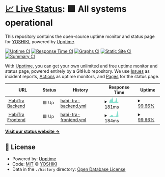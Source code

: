 # [📈 Live Status](https://status.habitra.io): <!--live status--> **🟩 All systems operational**

This repository contains the open-source uptime monitor and status page for [YOSHIKI](https://status.habitra.io), powered by [Upptime](https://github.com/upptime/upptime).

[![Uptime CI](https://github.com/ytkg/habitra-status/workflows/Uptime%20CI/badge.svg)](https://github.com/ytkg/habitra-status/actions?query=workflow%3A%22Uptime+CI%22)
[![Response Time CI](https://github.com/ytkg/habitra-status/workflows/Response%20Time%20CI/badge.svg)](https://github.com/ytkg/habitra-status/actions?query=workflow%3A%22Response+Time+CI%22)
[![Graphs CI](https://github.com/ytkg/habitra-status/workflows/Graphs%20CI/badge.svg)](https://github.com/ytkg/habitra-status/actions?query=workflow%3A%22Graphs+CI%22)
[![Static Site CI](https://github.com/ytkg/habitra-status/workflows/Static%20Site%20CI/badge.svg)](https://github.com/ytkg/habitra-status/actions?query=workflow%3A%22Static+Site+CI%22)
[![Summary CI](https://github.com/ytkg/habitra-status/workflows/Summary%20CI/badge.svg)](https://github.com/ytkg/habitra-status/actions?query=workflow%3A%22Summary+CI%22)

With [Upptime](https://upptime.js.org), you can get your own unlimited and free uptime monitor and status page, powered entirely by a GitHub repository. We use [Issues](https://github.com/ytkg/habitra-status/issues) as incident reports, [Actions](https://github.com/ytkg/habitra-status/actions) as uptime monitors, and [Pages](https://status.habitra.io) for the status page.

<!--start: status pages-->
<!-- This summary is generated by Upptime (https://github.com/upptime/upptime) -->
<!-- Do not edit this manually, your changes will be overwritten -->
<!-- prettier-ignore -->
| URL | Status | History | Response Time | Uptime |
| --- | ------ | ------- | ------------- | ------ |
| <img alt="" src="https://favicons.githubusercontent.com/api.habitra.io" height="13"> [HabiTra Backend](https://api.habitra.io/) | 🟩 Up | [habi-tra-backend.yml](https://github.com/ytkg/habitra-status/commits/HEAD/history/habi-tra-backend.yml) | <details><summary><img alt="Response time graph" src="./graphs/habi-tra-backend/response-time-week.png" height="20"> 181ms</summary><br><a href="https://status.habitra.io/history/habi-tra-backend"><img alt="Response time 243" src="https://img.shields.io/endpoint?url=https%3A%2F%2Fraw.githubusercontent.com%2Fytkg%2Fhabitra-status%2FHEAD%2Fapi%2Fhabi-tra-backend%2Fresponse-time.json"></a><br><a href="https://status.habitra.io/history/habi-tra-backend"><img alt="24-hour response time 104" src="https://img.shields.io/endpoint?url=https%3A%2F%2Fraw.githubusercontent.com%2Fytkg%2Fhabitra-status%2FHEAD%2Fapi%2Fhabi-tra-backend%2Fresponse-time-day.json"></a><br><a href="https://status.habitra.io/history/habi-tra-backend"><img alt="7-day response time 181" src="https://img.shields.io/endpoint?url=https%3A%2F%2Fraw.githubusercontent.com%2Fytkg%2Fhabitra-status%2FHEAD%2Fapi%2Fhabi-tra-backend%2Fresponse-time-week.json"></a><br><a href="https://status.habitra.io/history/habi-tra-backend"><img alt="30-day response time 243" src="https://img.shields.io/endpoint?url=https%3A%2F%2Fraw.githubusercontent.com%2Fytkg%2Fhabitra-status%2FHEAD%2Fapi%2Fhabi-tra-backend%2Fresponse-time-month.json"></a><br><a href="https://status.habitra.io/history/habi-tra-backend"><img alt="1-year response time 243" src="https://img.shields.io/endpoint?url=https%3A%2F%2Fraw.githubusercontent.com%2Fytkg%2Fhabitra-status%2FHEAD%2Fapi%2Fhabi-tra-backend%2Fresponse-time-year.json"></a></details> | <details><summary><a href="https://status.habitra.io/history/habi-tra-backend">99.66%</a></summary><a href="https://status.habitra.io/history/habi-tra-backend"><img alt="All-time uptime 99.91%" src="https://img.shields.io/endpoint?url=https%3A%2F%2Fraw.githubusercontent.com%2Fytkg%2Fhabitra-status%2FHEAD%2Fapi%2Fhabi-tra-backend%2Fuptime.json"></a><br><a href="https://status.habitra.io/history/habi-tra-backend"><img alt="24-hour uptime 100.00%" src="https://img.shields.io/endpoint?url=https%3A%2F%2Fraw.githubusercontent.com%2Fytkg%2Fhabitra-status%2FHEAD%2Fapi%2Fhabi-tra-backend%2Fuptime-day.json"></a><br><a href="https://status.habitra.io/history/habi-tra-backend"><img alt="7-day uptime 99.66%" src="https://img.shields.io/endpoint?url=https%3A%2F%2Fraw.githubusercontent.com%2Fytkg%2Fhabitra-status%2FHEAD%2Fapi%2Fhabi-tra-backend%2Fuptime-week.json"></a><br><a href="https://status.habitra.io/history/habi-tra-backend"><img alt="30-day uptime 99.91%" src="https://img.shields.io/endpoint?url=https%3A%2F%2Fraw.githubusercontent.com%2Fytkg%2Fhabitra-status%2FHEAD%2Fapi%2Fhabi-tra-backend%2Fuptime-month.json"></a><br><a href="https://status.habitra.io/history/habi-tra-backend"><img alt="1-year uptime 99.91%" src="https://img.shields.io/endpoint?url=https%3A%2F%2Fraw.githubusercontent.com%2Fytkg%2Fhabitra-status%2FHEAD%2Fapi%2Fhabi-tra-backend%2Fuptime-year.json"></a></details>
| <img alt="" src="https://favicons.githubusercontent.com/habitra.io" height="13"> [HabiTra Frontend](https://habitra.io/) | 🟩 Up | [habi-tra-frontend.yml](https://github.com/ytkg/habitra-status/commits/HEAD/history/habi-tra-frontend.yml) | <details><summary><img alt="Response time graph" src="./graphs/habi-tra-frontend/response-time-week.png" height="20"> 184ms</summary><br><a href="https://status.habitra.io/history/habi-tra-frontend"><img alt="Response time 178" src="https://img.shields.io/endpoint?url=https%3A%2F%2Fraw.githubusercontent.com%2Fytkg%2Fhabitra-status%2FHEAD%2Fapi%2Fhabi-tra-frontend%2Fresponse-time.json"></a><br><a href="https://status.habitra.io/history/habi-tra-frontend"><img alt="24-hour response time 111" src="https://img.shields.io/endpoint?url=https%3A%2F%2Fraw.githubusercontent.com%2Fytkg%2Fhabitra-status%2FHEAD%2Fapi%2Fhabi-tra-frontend%2Fresponse-time-day.json"></a><br><a href="https://status.habitra.io/history/habi-tra-frontend"><img alt="7-day response time 184" src="https://img.shields.io/endpoint?url=https%3A%2F%2Fraw.githubusercontent.com%2Fytkg%2Fhabitra-status%2FHEAD%2Fapi%2Fhabi-tra-frontend%2Fresponse-time-week.json"></a><br><a href="https://status.habitra.io/history/habi-tra-frontend"><img alt="30-day response time 178" src="https://img.shields.io/endpoint?url=https%3A%2F%2Fraw.githubusercontent.com%2Fytkg%2Fhabitra-status%2FHEAD%2Fapi%2Fhabi-tra-frontend%2Fresponse-time-month.json"></a><br><a href="https://status.habitra.io/history/habi-tra-frontend"><img alt="1-year response time 178" src="https://img.shields.io/endpoint?url=https%3A%2F%2Fraw.githubusercontent.com%2Fytkg%2Fhabitra-status%2FHEAD%2Fapi%2Fhabi-tra-frontend%2Fresponse-time-year.json"></a></details> | <details><summary><a href="https://status.habitra.io/history/habi-tra-frontend">99.66%</a></summary><a href="https://status.habitra.io/history/habi-tra-frontend"><img alt="All-time uptime 99.91%" src="https://img.shields.io/endpoint?url=https%3A%2F%2Fraw.githubusercontent.com%2Fytkg%2Fhabitra-status%2FHEAD%2Fapi%2Fhabi-tra-frontend%2Fuptime.json"></a><br><a href="https://status.habitra.io/history/habi-tra-frontend"><img alt="24-hour uptime 100.00%" src="https://img.shields.io/endpoint?url=https%3A%2F%2Fraw.githubusercontent.com%2Fytkg%2Fhabitra-status%2FHEAD%2Fapi%2Fhabi-tra-frontend%2Fuptime-day.json"></a><br><a href="https://status.habitra.io/history/habi-tra-frontend"><img alt="7-day uptime 99.66%" src="https://img.shields.io/endpoint?url=https%3A%2F%2Fraw.githubusercontent.com%2Fytkg%2Fhabitra-status%2FHEAD%2Fapi%2Fhabi-tra-frontend%2Fuptime-week.json"></a><br><a href="https://status.habitra.io/history/habi-tra-frontend"><img alt="30-day uptime 99.91%" src="https://img.shields.io/endpoint?url=https%3A%2F%2Fraw.githubusercontent.com%2Fytkg%2Fhabitra-status%2FHEAD%2Fapi%2Fhabi-tra-frontend%2Fuptime-month.json"></a><br><a href="https://status.habitra.io/history/habi-tra-frontend"><img alt="1-year uptime 99.91%" src="https://img.shields.io/endpoint?url=https%3A%2F%2Fraw.githubusercontent.com%2Fytkg%2Fhabitra-status%2FHEAD%2Fapi%2Fhabi-tra-frontend%2Fuptime-year.json"></a></details>

<!--end: status pages-->

[**Visit our status website →**](https://status.habitra.io)

## 📄 License

- Powered by: [Upptime](https://github.com/upptime/upptime)
- Code: [MIT](./LICENSE) © [YOSHIKI](https://status.habitra.io)
- Data in the `./history` directory: [Open Database License](https://opendatacommons.org/licenses/odbl/1-0/)
